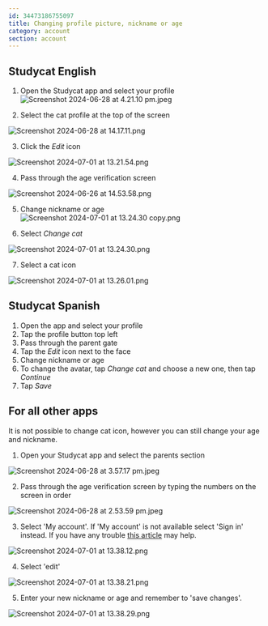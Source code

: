 ```yaml
---
id: 34473186755097
title: Changing profile picture, nickname or age
category: account
section: account
---
```

## Studycat English

1. Open the Studycat app and select your profile![Screenshot 2024-06-28 at 4.21.10 pm.jpeg](https://help.studycat.com/hc/article_attachments/34473186682009)

2. Select the cat profile at the top of the screen

![Screenshot 2024-06-28 at 14.17.11.png](https://help.studycat.com/hc/article_attachments/34473186684953)

3. Click the _Edit_ icon

![Screenshot 2024-07-01 at 13.21.54.png](https://help.studycat.com/hc/article_attachments/34473186707865)

4. Pass through the age verification screen

![Screenshot 2024-06-26 at 14.53.58.png](https://help.studycat.com/hc/article_attachments/34473186715801)

5. Change nickname or age![Screenshot 2024-07-01 at 13.24.30 copy.png](https://help.studycat.com/hc/article_attachments/34473186721561)

6. Select _Change cat_

![Screenshot 2024-07-01 at 13.24.30.png](https://help.studycat.com/hc/article_attachments/34473186726041)

7. Select a cat icon

![Screenshot 2024-07-01 at 13.26.01.png](https://help.studycat.com/hc/article_attachments/34473149798937)

## Studycat Spanish

1. Open the app and select your profile
2. Tap the profile button top left
3. Pass through the parent gate
4. Tap the _Edit_ icon next to the face
5. Change nickname or age
6. To change the avatar, tap _Change cat_ and choose a new one, then tap _Continue_
7. Tap _Save_

## For all other apps

It is not possible to change cat icon, however you can still change your age and nickname.

1. Open your Studycat app and select the parents section

![Screenshot 2024-06-28 at 3.57.17 pm.jpeg](https://help.studycat.com/hc/article_attachments/34473149804697)

2. Pass through the age verification screen by typing the numbers on the screen in order

![Screenshot 2024-06-28 at 2.53.59 pm.jpeg](https://help.studycat.com/hc/article_attachments/34473149807641)

3. Select 'My account'. If 'My account' is not available select 'Sign in' instead. If you have any trouble [this article](https://help.studycat.com/hc/en-us/articles/360051281554-Access-your-free-trial-or-subscription) may help.

![Screenshot 2024-07-01 at 13.38.12.png](https://help.studycat.com/hc/article_attachments/34473149811993)

4. Select 'edit'

![Screenshot 2024-07-01 at 13.38.21.png](https://help.studycat.com/hc/article_attachments/34473186746521)

5. Enter your new nickname or age and remember to 'save changes'.

![Screenshot 2024-07-01 at 13.38.29.png](https://help.studycat.com/hc/article_attachments/34473149816729)